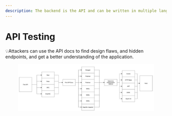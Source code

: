 ```yaml
---
description: The backend is the API and can be written in multiple languages.
---
```


# API Testing

💡Attackers can use the API docs to find design flaws, and hidden endpoints, and get a better understanding of the application.

<figure><img src=".gitbook/assets/image (2).png" alt=""><figcaption></figcaption></figure>
